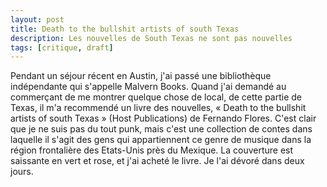 ```yaml
---
layout: post
title: Death to the bullshit artists of south Texas
description: Les nouvelles de South Texas ne sont pas nouvelles
tags: [critique, draft]
---
```


Pendant un séjour récent en Austin, j'ai passé une bibliothèque
indépendante qui s'appelle Malvern Books. Quand j'ai demandé au commerçant 
de me montrer quelque chose de local, de cette partie de Texas, il m'a
recommendé un livre des nouvelles, « Death to the bullshit artists of
south Texas » (Host Publications) de Fernando Flores. C'est clair que 
je ne suis pas du tout punk, mais c'est une collection de contes dans
laquelle il s'agit des gens qui appartiennent ce genre de musique dans la 
région frontalière des Etats-Unis près du Mexique. La couverture est
saissante en vert et rose, et j'ai acheté le livre. Je l'ai dévoré 
dans deux jours.

